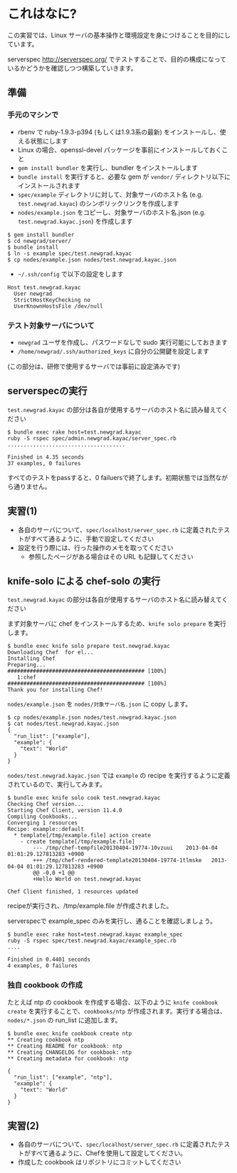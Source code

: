 # これはなに?

この実習では、Linux サーバの基本操作と環境設定を身につけることを目的にしています。

serverspec http://serverspec.org/ でテストすることで、目的の構成になっているかどうかを確認しつつ構築していきます。

## 準備

### 手元のマシンで

* rbenv で ruby-1.9.3-p394 (もしくは1.9.3系の最新) をインストールし、使える状態にします
 * Linux の場合、openssl-devel パッケージを事前にインストールしておくこと
* `gem install bundler` を実行し、bundler をインストールします
* `bundle install` を実行すると、必要な gem が `vendor/` ディレクトリ以下にインストールされます
* `spec/example` ディレクトリに対して、対象サーバのホスト名 (e.g. `test.newgrad.kayac`) のシンボリックリンクを作成します
* `nodes/example.json` をコピーし、対象サーバのホスト名.json (e.g. `test.newgrad.kayac.json`) を作成します
```
$ gem install bundler
$ cd newgrad/server/
$ bundle install
$ ln -s example spec/test.newgrad.kayac
$ cp nodes/example.json nodes/test.newgrad.kayac.json
```

* `~/.ssh/config` で以下の設定をします

```
Host test.newgrad.kayac
  User newgrad
  StrictHostKeyChecking no
  UserKnownHostsFile /dev/null
```

### テスト対象サーバについて

* `newgrad` ユーザを作成し、パスワードなしで sudo 実行可能にしておきます
* `/home/newgrad/.ssh/authorized_keys` に自分の公開鍵を設定します

(この部分は、研修で使用するサーバでは事前に設定済みです)

## serverspecの実行

`test.newgrad.kayac` の部分は各自が使用するサーバのホスト名に読み替えてください

```
$ bundle exec rake host=test.newgrad.kayac
ruby -S rspec spec/admin.newgrad.kayac/server_spec.rb
.....................................

Finished in 4.35 seconds
37 examples, 0 failures
```

すべてのテストをpassすると、0 failuersで終了します。初期状態では当然ながら通りません。

## 実習(1)

* 各自のサーバについて、`spec/localhost/server_spec.rb` に定義されたテストがすべて通るように、手動で設定してください
* 設定を行う際には、行った操作のメモを取ってください
  * 参照したページがある場合はその URL も記録してください


## knife-solo による chef-solo の実行

`test.newgrad.kayac` の部分は各自が使用するサーバのホスト名に読み替えてください

まず対象サーバに chef をインストールするため、`knife solo prepare` を実行します。
```
$ bundle exec knife solo prepare test.newgrad.kayac
Downloading Chef  for el...
Installing Chef
Preparing...                ########################################### [100%]
   1:chef                   ########################################### [100%]
Thank you for installing Chef!
```

`nodes/example.json` を `nodes/対象サーバ名.json` に copy します。

```
$ cp nodes/example.json nodes/test.newgrad.kayac.json
$ cat nodes/test.newgrad.kayac.json
{
  "run_list": ["example"],
  "example": {
    "text": "World"
  }
}
```

`nodes/test.newgrad.kayac.json` では `example` の recipe を実行するように定義されているので、実行してみます。

```
$ bundle exec knife solo cook test.newgrad.kayac
Checking Chef version...
Starting Chef Client, version 11.4.0
Compiling Cookbooks...
Converging 1 resources
Recipe: example::default
  * template[/tmp/example.file] action create
    - create template[/tmp/example.file]
        --- /tmp/chef-tempfile20130404-19774-10vzuui	2013-04-04 01:01:29.127813283 +0900
        +++ /tmp/chef-rendered-template20130404-19774-1tlmske	2013-04-04 01:01:29.127813283 +0900
        @@ -0,0 +1 @@
        +Hello World on test.newgrad.kayac

Chef Client finished, 1 resources updated
```

recipeが実行され、/tmp/example.file が作成されました。

serverspecで example_spec のみを実行し、通ることを確認しましょう。

```
$ bundle exec rake host=test.newgrad.kayac example_spec
ruby -S rspec spec/test.newgrad.kayac/example_spec.rb
....

Finished in 0.4401 seconds
4 examples, 0 failures
```

### 独自 cookbook の作成

たとえば ntp の cookbook を作成する場合、以下のように `knife cookbook create` を実行することで、`cookbooks/ntp` が作成されます。実行する場合は、`nodes/*.json` の run_list に追加します。

```
$ bundle exec knife cookbook create ntp
** Creating cookbook ntp
** Creating README for cookbook: ntp
** Creating CHANGELOG for cookbook: ntp
** Creating metadata for cookbook: ntp
```

```
{
  "run_list": ["example", "ntp"],
  "example": {
    "text": "World"
  }
}
```

## 実習(2)

* 各自のサーバについて、`spec/localhost/server_spec.rb` に定義されたテストがすべて通るように、Chefを使用して設定してください。
 * 作成した cookbook はリポジトリにコミットしてください
 

